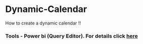 # Dynamic-Calendar
How to create a dynamic calendar !!
### Tools - Power bi (Query Editor). For details click [here](https://medium.com/@adni85/creating-a-rolling-calendar-in-power-bi-c9aacf769447)

